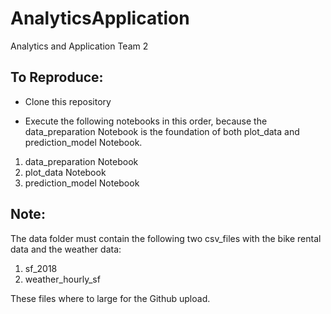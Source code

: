 # AnalyticsApplication
Analytics and Application Team 2

To Reproduce:
-------------
- Clone this repository

- Execute the following notebooks in this order, because the data_preparation Notebook is the foundation of both plot_data and prediction_model Notebook.

1. data_preparation Notebook
2. plot_data Notebook
3. prediction_model Notebook

Note:
-----
The data folder must contain the following two csv_files with the bike rental data and the weather data: 
1. sf_2018
2. weather_hourly_sf

These files where to large for the Github upload.
